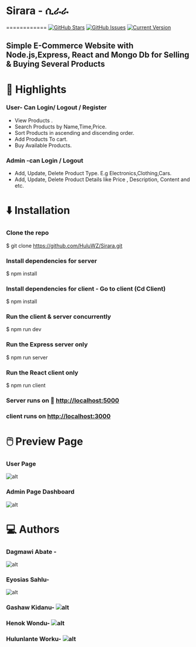 #  Sirara - ሲራራ
============
[![GitHub Stars](https://img.shields.io/github/stars/HuluWZ/Sirara.svg)](https://github.com/HuluWZ/Sirara/stargazers) [![GitHub Issues](https://img.shields.io/github/issues/HuluWZ/Sirara.svg)](https://github.com/HuluWZ/Sirara/issues) [![Current Version](https://img.shields.io/badge/version-1.0.7-green.svg)](https://github.com/HuluWZ/Sirara)

 
## Simple E-Commerce Website with Node.js,Express, React and Mongo Db for Selling & Buying Several Products
# 🌟 Highlights

### User- Can Login/ Logout / Register
 * View Products .
 * Search Products by Name,Time,Price.
 * Sort Products in ascending and discending order.
 * Add Products To cart.
 * Buy Available Products.
### Admin -can Login / Logout
 * Add, Update, Delete Product Type. E.g Electronics,Clothing,Cars.
 * Add, Update, Delete Product Details like Price , Description, Content and etc.

# ⬇️ Installation
 ### Clone the repo 
  $ git clone <https://github.com/HuluWZ/Sirara.git>
### Install dependencies for server 
  $ npm install
### Install dependencies for client - Go to client (Cd Client)
 $  npm install
### Run the client & server  concurrently
  $ npm run dev
### Run the Express server only
  $ npm run server
### Run the React client only
  $ npm run client
### Server runs on   🚀 <http://localhost:5000> 
### client runs on <http://localhost:3000>

# 🖱️ Preview Page
### User Page

![alt](https://res.cloudinary.com/aastu/image/upload/v1644612716/samples/User_Page2_a5modf.jpg)

### Admin Page Dashboard

![alt](https://res.cloudinary.com/aastu/image/upload/v1644612703/samples/Admin_Page_2_yc9b43.jpg)


# 💻 Authors
### Dagmawi Abate - 
![alt](https://github.com/DagmawiAbate)

### Eyosias Sahlu-
![alt](https://github.com/eyoesat)
### Gashaw Kidanu- ![alt](https://github.com/Gashaw512)

### Henok Wondu- ![alt](https://github.com/henokwon)

### Hulunlante Worku- ![alt](https://github.com/HuluWZ)
